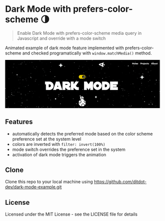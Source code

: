 # Dark Mode with prefers-color-scheme 🌗
> Enable Dark Mode with prefers-color-scheme media query in Javascript and override with a mode switch

Animated example of dark mode feature implemented with prefers-color-scheme and checked programatically with `window.matchMedia()` method.

<p align="center">
  <img src="https://github.com/ditdot-dev/dark-mode-example/blob/master/assets/dark-mode-screenshot-2.png?raw=true" alt="Dark Mode Screenshot"/>
</p>

## Features 

- automatically detects the preferred mode based on the color scheme preference set at the system level
- colors are inverted with `filter: invert(100%)`
- mode switch overrides the preference set in the system
- activation of dark mode triggers the animation

## Clone

Clone this repo to your local machine using https://github.com/ditdot-dev/dark-mode-example.git

## License

Licensed under the MIT License - see the LICENSE file for details
